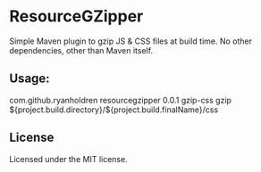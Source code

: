 # ResourceGZipper

Simple Maven plugin to gzip JS & CSS files at build time. No other dependencies, other than Maven itself.

## Usage:
<plugin>
	<groupId>com.github.ryanholdren</groupId>
	<artifactId>resourcegzipper</artifactId>
	<version>0.0.1</version>
	<executions>
		<execution>
			<id>gzip-css</id>
			<goals>
				<goal>gzip</goal>
			</goals>
			<configuration>
				<resourcedir>${project.build.directory}/${project.build.finalName}/css</resourcedir>
			</configuration>
		</execution>
	</executions>
</plugin>

## License
Licensed under the MIT license.
